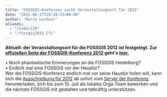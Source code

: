 ```yaml
---
title: "FOSSGIS-Konferenz sucht Veranstaltungsort für 2012"
date: "2011-06-17T20:38:33+00:00"
author: "Marco Lechner"
aliases:
  - "/node/129"
  - "/fossgis2012_CfL"
---
```


<p><strong>Aktuell: der Veranstaltungsort für die FOSSGIS 2012 ist festgelegt. Zur <a href="http://www.fossgis.de/konferenz/2012/">offiziellen Seite der FOSSGIS-Konferenz 2012</a> geht&#39;s <a href="http://www.fossgis.de/konferenz/2012/">hier.</a></strong></p>
<p>&bull; Noch phantastische Erinnerungen an die FOSSGIS Heidelberg?<br />
	&bull; Endlich mal eine FOSSGIS vor der Haustür?<br />
	Wer die FOSSGIS-Konferenz endlich mal vor seine Haustür holen will, kann sich die <a href="http://www.fossgis.de/konferenz/w/images/f/f9/CfL_FOSSGIS2012.pdf">Ausschreibung für 2012</a> ab sofort vom <a href="http://www.fossgis.de/konferenz">Server der Konferenz</a> herunterladen, sich bis zum 15. Juli als lokales Orga-Team bewerben und die nächste FOSSGIS mit gestalten und tatkräftig unterstützen.</p>
